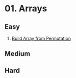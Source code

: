 # 01. Arrays


## Easy
1. [Build Array from Permutation](https://leetcode.com/problems/build-array-from-permutation/)


## Medium


## Hard
